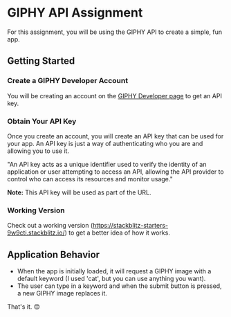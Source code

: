 # GIPHY API Assignment

For this assignment, you will be using the GIPHY API to create a simple, fun app.

## Getting Started

### Create a GIPHY Developer Account

You will be creating an account on the [GIPHY Developer page](https://developers.giphy.com/) to get an API key.

### Obtain Your API Key

Once you create an account, you will create an API key that can be used for your app. An API key is just a way of authenticating who you are and allowing you to use it.

"An API key acts as a unique identifier used to verify the identity of an application or user attempting to access an API, allowing the API provider to control who can access its resources and monitor usage."

**Note:** This API key will be used as part of the URL.

### Working Version

Check out a working version (https://stackblitz-starters-9w9cti.stackblitz.io/) to get a better idea of how it works.

## Application Behavior

- When the app is initially loaded, it will request a GIPHY image with a default keyword (I used 'cat', but you can use anything you want).
- The user can type in a keyword and when the submit button is pressed, a new GIPHY image replaces it.

That's it. 😊
